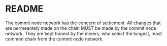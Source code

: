 # README

The commit node network has the concern of settlement. All changes that are permeantely made on the chain MUST be made by the commit node network. They are kept honest by the miners, who select the longest, most common chain from the commit node network.